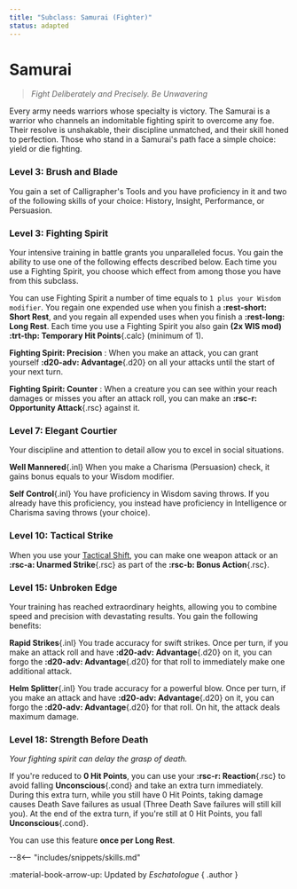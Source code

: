 ```yaml
---
title: "Subclass: Samurai (Fighter)"
status: adapted
---
```


<p style="display:none">
Fight Deliberately and Precisely. Be Unwavering
</p>

# Samurai

> *Fight Deliberately and Precisely. Be Unwavering*

Every army needs warriors whose specialty is victory. The Samurai is a warrior who channels an indomitable fighting spirit to overcome any foe. Their resolve is unshakable, their discipline unmatched, and their skill honed to perfection. Those who stand in a Samurai's path face a simple choice: yield or die fighting.

### Level 3: Brush and Blade

You gain a set of Calligrapher's Tools and you have proficiency in it and two of the following skills of your choice: History, Insight, Performance, or Persuasion.

### Level 3: Fighting Spirit

Your intensive training in battle grants you unparalleled focus. You gain the ability to use one of the following effects described below. Each time you use a Fighting Spirit, you choose which effect from among those you have from this subclass.

You can use Fighting Spirit a number of time equals to `1 plus your Wisdom modifier`. You regain one expended use when you finish a **:rest-short: Short Rest**, and you regain all expended uses when you finish a **:rest-long: Long Rest**. Each time you use a Fighting Spirit you also gain **(2x WIS mod) :trt-thp: Temporary Hit Points**{.calc} (minimum of 1).

**Fighting Spirit: Precision**
:   When you make an attack, you can grant yourself **:d20-adv: Advantage**{.d20} on all your attacks until the start of your next turn.  
   
**Fighting Spirit: Counter**
:    When a creature you can see within your reach damages or misses you after an attack roll, you can make an **:rsc-r: Opportunity Attack**{.rsc} against it.

### Level 7: Elegant Courtier

Your discipline and attention to detail allow you to excel in social situations.

**Well Mannered**{.inl} When you make a Charisma (Persuasion) check, it gains bonus equals to your Wisdom modifier.

**Self Control**{.inl} You have proficiency in Wisdom saving throws. If you already have this proficiency, you instead have proficiency in Intelligence or Charisma saving throws (your choice).

### Level 10: Tactical Strike

When you use your [Tactical Shift](index.md#level-5-tactical-shift), you can make one weapon attack or an **:rsc-a: Unarmed Strike**{.rsc} as part of the **:rsc-b: Bonus Action**{.rsc}.

### Level 15: Unbroken Edge

Your training has reached extraordinary heights, allowing you to combine speed and precision with devastating results. You gain the following benefits: 

**Rapid Strikes**{.inl} You trade accuracy for swift strikes. Once per turn, if you make an attack roll and have **:d20-adv: Advantage**{.d20} on it, you can forgo the **:d20-adv: Advantage**{.d20} for that roll to immediately make one additional attack.

**Helm Splitter**{.inl} You trade accuracy for a powerful blow. Once per turn, if you make an attack and have **:d20-adv: Advantage**{.d20} on it, you can forgo the **:d20-adv: Advantage**{.d20} for that roll. On hit, the attack deals maximum damage.

### Level 18: Strength Before Death

*Your fighting spirit can delay the grasp of death.*

If you're reduced to **0 Hit Points**, you can use your **:rsc-r: Reaction**{.rsc} to avoid falling **Unconscious**{.cond} and take an extra turn immediately. During this extra turn, while you still have 0 Hit Points, taking damage causes Death Save failures as usual (Three Death Save failures will still kill you). At the end of the extra turn, if you're still at 0 Hit Points, you fall **Unconscious**{.cond}.  

You can use this feature **once per Long Rest**.

--8<-- "includes/snippets/skills.md"

:material-book-arrow-up: Updated by *Eschatologue*
{ .author }